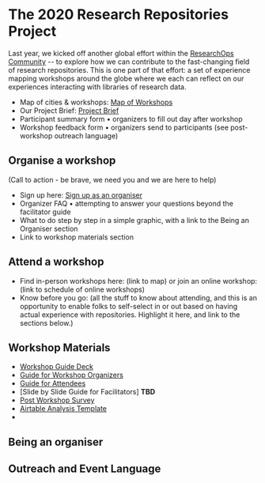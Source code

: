 # The 2020 Research Repositories Project 
Last year, we kicked off another global effort within the [ResearchOps Community](https://researchops.community/) -- to explore how we can contribute to the fast-changing field of research repositories. This is one part of that effort: a set of experience mapping workshops around the globe where we each can reflect on our experiences interacting with libraries of research data. 
* Map of cities & workshops: [Map of Workshops](https://drive.google.com/open?id=1A8hKXKrTy0Xq_GmoIt-PWEpHYuqkdcj5&usp=sharing)
* Our Project Brief: [Project Brief](https://docs.google.com/document/d/1fTAkTZv2m6zGmlKWk-6C2fEUiagxShkh49L4UwUmw5g/edit?usp=sharing)
* Participant summary form • organizers to fill out day after workshop
* Workshop feedback form • organizers send to participants (see post-workshop outreach language)
## Organise a workshop
(Call to action - be brave, we need you and we are here to help) 
* Sign up here: [Sign up as an organiser](https://docs.google.com/forms/d/1ch9bDJdmQlMFwm4_4MsRpjh4ZxyjCM_v5Mi61kzuuPQ/viewform?edit_requested=true)
* Organizer FAQ • attempting to answer your questions beyond the facilitator guide
* What to do step by step in a simple graphic, with a link to the Being an Organiser section
* Link to workshop materials section
## Attend a workshop
* Find in-person workshops here: (link to map) or join an online workshop: (link to schedule of online workshops)
* Know before you go: (all the stuff to know about attending, and this is an opportunity to enable folks to self-select in or out based on having actual experience with repositories. Highlight it here, and link to the sections below.)
## Workshop Materials
* [Workshop Guide Deck](https://docs.google.com/presentation/d/1LlGjeC5F9OkjuhaEV5RgaaIw9QHMpSLChC0kSuw3Xvs/edit?usp=sharing)
* [Guide for Workshop Organizers](https://drive.google.com/open?id=16pADGzLg9lZJexS5ztQVEwPp_RIdP06gmsVMZNn-kg4)
* [Guide for Attendees](https://drive.google.com/open?id=1hgNU7NTO-Li9MdB4HsOK00wxoK6TQrzmfzC7c8c_96E)
* [Slide by Slide Guide for Facilitators] **TBD**
* [Post Workshop Survey](https://docs.google.com/document/d/1hgNU7NTO-Li9MdB4HsOK00wxoK6TQrzmfzC7c8c_96E/edit#heading=h.aaqas653p77l)
* [Airtable Analysis Template](https://airtable.com/shrWvW4cLM4OxuJXQ)
* 
## Being an organiser 
## Outreach and Event Language
